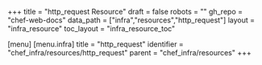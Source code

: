 +++
title = "http_request Resource"
draft = false
robots = ""
gh_repo = "chef-web-docs"
data_path = ["infra","resources","http_request"]
layout = "infra_resource"
toc_layout = "infra_resource_toc"

[menu]
  [menu.infra]
    title = "http_request"
    identifier = "chef_infra/resources/http_request"
    parent = "chef_infra/resources"
+++

<!-- The contents of this page are automatically generated from the http_request.yaml file in the data directory. -->
<!-- To suggest a change, edit the https://github.com/chef/chef/blob/master/lib/chef/resource/http_request.rb file
      and submit a pull request to the https://github.com/chef/chef repository. -->
